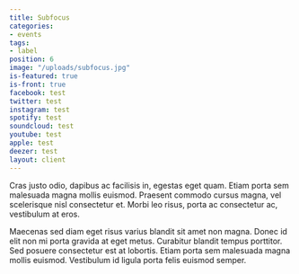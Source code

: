 ```yaml
---
title: Subfocus
categories:
- events
tags:
- label
position: 6
image: "/uploads/subfocus.jpg"
is-featured: true
is-front: true
facebook: test
twitter: test
instagram: test
spotify: test
soundcloud: test
youtube: test
apple: test
deezer: test
layout: client
---
```


Cras justo odio, dapibus ac facilisis in, egestas eget quam. Etiam porta sem malesuada magna mollis euismod. Praesent commodo cursus magna, vel scelerisque nisl consectetur et. Morbi leo risus, porta ac consectetur ac, vestibulum at eros.

Maecenas sed diam eget risus varius blandit sit amet non magna. Donec id elit non mi porta gravida at eget metus. Curabitur blandit tempus porttitor. Sed posuere consectetur est at lobortis. Etiam porta sem malesuada magna mollis euismod. Vestibulum id ligula porta felis euismod semper.